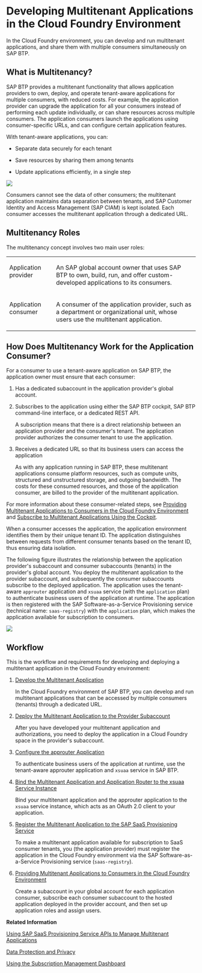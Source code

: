 <!-- loio5e8a2b74e4f2442b8257c850ed912f48 -->

# Developing Multitenant Applications in the Cloud Foundry Environment

In the Cloud Foundry environment, you can develop and run multitenant applications, and share them with multiple consumers simultaneously on SAP BTP. 



<a name="loio5e8a2b74e4f2442b8257c850ed912f48__section_rss_gp2_rnb"/>

## What is Multitenancy?

SAP BTP provides a multitenant functionality that allows application providers to own, deploy, and operate tenant-aware applications for multiple consumers, with reduced costs. For example, the application provider can upgrade the application for all your consumers instead of performing each update individually, or can share resources across multiple consumers. The application consumers launch the applications using consumer-specific URLs, and can configure certain application features.

With tenant-aware applications, you can:

-   Separate data securely for each tenant

-   Save resources by sharing them among tenants

-   Update applications efficiently, in a single step


![](images/CF_Subscriptions_031f5cb.png)

Consumers cannot see the data of other consumers; the multitenant application maintains data separation between tenants, and SAP Customer Identity and Access Management \(SAP CIAM\) is kept isolated. Each consumer accesses the multitenant application through a dedicated URL.



<a name="loio5e8a2b74e4f2442b8257c850ed912f48__section_wvn_z4n_s2b"/>

## Multitenancy Roles

The multitenancy concept involves two main user roles:


<table>
<tr>
<td valign="top">

Application provider

</td>
<td valign="top">

An SAP global account owner that uses SAP BTP to own, build, run, and offer custom-developed applications to its consumers.

</td>
</tr>
<tr>
<td valign="top">

Application consumer

</td>
<td valign="top">

A consumer of the application provider, such as a department or organizational unit, whose users use the multitenant application.

</td>
</tr>
</table>



<a name="loio5e8a2b74e4f2442b8257c850ed912f48__section_ek5_z42_rnb"/>

## How Does Multitenancy Work for the Application Consumer?

For a consumer to use a tenant-aware application on SAP BTP, the application owner must ensure that each consumer:

1.  Has a dedicated subaccount in the application provider's global account.

2.  Subscribes to the application using either the SAP BTP cockpit, SAP BTP command-line interface, or a dedicated REST API.

    A subscription means that there is a direct relationship between an application provider and the consumer's tenant. The application provider authorizes the consumer tenant to use the application.

3.  Receives a dedicated URL so that its business users can access the application

    As with any application running in SAP BTP, these multitenant applications consume platform resources, such as compute units, structured and unstructured storage, and outgoing bandwidth. The costs for these consumed resources, and those of the application consumer, are billed to the provider of the multitenant application.


For more information about these consumer-related steps, see [Providing Multitenant Applications to Consumers in the Cloud Foundry Environment](providing-multitenant-applications-to-consumers-in-the-cloud-foundry-environment-7a013f1.md) and [Subscribe to Multitenant Applications Using the Cockpit](../50-administration-and-ops/subscribe-to-multitenant-applications-using-the-cockpit-7a3e396.md).

When a consumer accesses the application, the application environment identifies them by their unique tenant ID. The application distinguishes between requests from different consumer tenants based on the tenant ID, thus ensuring data isolation.

The following figure illustrates the relationship between the application provider's subaccount and consumer subaccounts \(tenants\) in the provider's global account. You deploy the multitenant application to the provider subaccount, and subsequently the consumer subaccounts subscribe to the deployed application. The application uses the tenant-aware `approuter` application and `xsuaa` service \(with the `application` plan\) to authenticate business users of the application at runtime. The application is then registered with the SAP Software-as-a-Service Provisioning service \(technical name: `saas-registry`\) with the `application` plan, which makes the application available for subscription to consumers.

![](images/CF_SaaS_-_Multitenancy_Diagram_for_Developer_Guide_ca302c3.png)



<a name="loio5e8a2b74e4f2442b8257c850ed912f48__section_rlp_1p2_rnb"/>

## Workflow

This is the workflow and requirements for developing and deploying a multitenant application in the Cloud Foundry environment:

1.  [Develop the Multitenant Application](develop-the-multitenant-application-ff54047.md)

    In the Cloud Foundry environment of SAP BTP, you can develop and run multitenant applications that can be accessed by multiple consumers \(tenants\) through a dedicated URL.

2.  [Deploy the Multitenant Application to the Provider Subaccount](deploy-the-multitenant-application-to-the-provider-subaccount-2204416.md)

    After you have developed your multitenant application and authorizations, you need to deploy the application in a Cloud Foundry space in the provider's subaccount.

3.  [Configure the approuter Application](configure-the-approuter-application-5af9067.md)

    To authenticate business users of the application at runtime, use the tenant-aware approuter application and `xsuaa` service in SAP BTP.

4.  [Bind the Multitenant Application and Application Router to the xsuaa Service Instance](bind-the-multitenant-application-and-application-router-to-the-xsuaa-service-instance-f56d74d.md)

    Bind your multitenant application and the approuter application to the `xsuaa` service instance, which acts as an OAuth 2.0 client to your application.

5.  [Register the Multitenant Application to the SAP SaaS Provisioning Service](register-the-multitenant-application-to-the-sap-saas-provisioning-service-3971151.md)

    To make a multitenant application available for subscription to SaaS consumer tenants, you \(the application provider\) must register the application in the Cloud Foundry environment via the SAP Software-as-a-Service Provisioning service \(`saas-registry`\).

6.  [Providing Multitenant Applications to Consumers in the Cloud Foundry Environment](providing-multitenant-applications-to-consumers-in-the-cloud-foundry-environment-7a013f1.md)

    Create a subaccount in your global account for each application consumer, subscribe each consumer subaccount to the hosted application deployed in the provider account, and then set up application roles and assign users.


**Related Information**  


[Using SAP SaaS Provisioning Service APIs to Manage Multitenant Applications](using-sap-saas-provisioning-service-apis-to-manage-multitenant-applications-ed08c7d.md "Use the SaaS Provisioning Service (technical name: saas-registry) APIs to work with multitenant applications.")

[Data Protection and Privacy](../60-security/data-protection-and-privacy-7e513d3.md "Data protection is associated with numerous legal requirements and privacy concerns. In addition to compliance with general data protection and privacy acts, it is necessary to consider compliance with industry-specific legislation in different countries.")

[Using the Subscription Management Dashboard](using-the-subscription-management-dashboard-434be69.md "Learn how to use the SAP BTP subscription management dashboard to manage your multitenant applications through a user interface.")

